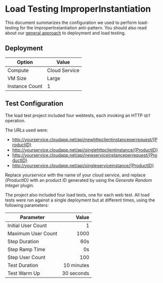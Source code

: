 # Load Testing ImproperInstantiation

This document summarizes the configuration we used to perform load-testing for the ImproperInstantiation anti-pattern. You should also read about our [general approach][general approach] to deployment and load testing.

## Deployment

 Option             | Value  
------------------- | -------------
Compute             | Cloud Service
VM Size             | Large
Instance Count      | 1

## Test Configuration

The load test project included four webtests, each invoking an HTTP `GET` operation.

The URLs used were:

- http://yourservice.cloudapp.net/api/newhttpclientinstanceperrequest/{ProductID}
- http://yourservice.cloudapp.net/api/singlehttpclientinstance/{ProductID}
- http://yourservice.cloudapp.net/api/newserviceinstanceperrequest/{ProductID}
- http://yourservice.cloudapp.net/api/singleserviceinstance/{ProductID}

Replace *yourservice* with the name of your cloud service, and
replace *{ProductID}* with an product ID generated by using the *Generate Random
Integer* plugin.

The project also included four load tests, one for each web test. All load tests were
run against a single deployment but at different times, using the following parameters:

Parameter           | Value
------------------- | ------------:
Initial User Count  | 1
Maximum User Count  | 1000
Step Duration       | 60s
Step Ramp Time      | 0s
Step User Count     | 100
Test Duration       | 10 minutes
Test Warm Up        | 30 seconds

[general approach]: /LoadTesting.md
